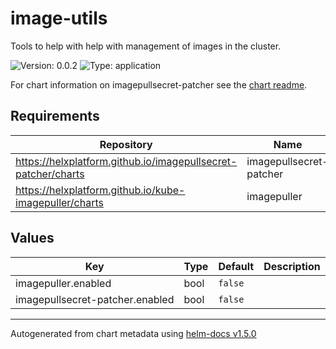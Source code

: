 # image-utils

Tools to help with help with management of images in the cluster.

![Version: 0.0.2](https://img.shields.io/badge/Version-0.0.2-informational?style=flat-square) ![Type: application](https://img.shields.io/badge/Type-application-informational?style=flat-square)

For chart information on imagepullsecret-patcher see the [chart readme](https://github.com/helxplatform/imagepullsecret-patcher/tree/master/helm).

## Requirements

| Repository | Name | Version |
|------------|------|---------|
| https://helxplatform.github.io/imagepullsecret-patcher/charts | imagepullsecret-patcher | 0.1.4 |
| https://helxplatform.github.io/kube-imagepuller/charts | imagepuller | 0.1.1 |

## Values

| Key | Type | Default | Description |
|-----|------|---------|-------------|
| imagepuller.enabled | bool | `false` |  |
| imagepullsecret-patcher.enabled | bool | `false` |  |

----------------------------------------------
Autogenerated from chart metadata using [helm-docs v1.5.0](https://github.com/norwoodj/helm-docs/releases/v1.5.0)
